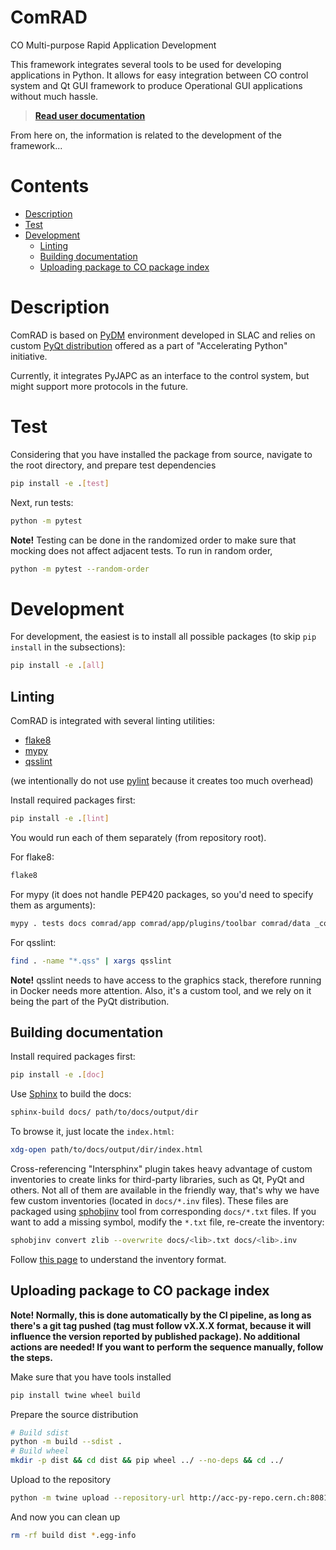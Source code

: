 # ComRAD

CO Multi-purpose Rapid Application Development

This framework integrates several tools to be used for developing applications in Python.
It allows for easy integration between CO control system and Qt GUI framework to produce
Operational GUI applications without much hassle.

>
> **[Read user documentation](https://acc-py.web.cern.ch/gitlab/acc-co/accsoft/gui/rad/accsoft-gui-rad-comrad/docs/stable)**
>

From here on, the information is related to the development of the framework...

# Contents
- [Description](#description)
- [Test](#test)
- [Development](#development)
  - [Linting](#linting)
  - [Building documentation](#building-documentation)
  - [Uploading package to CO package index](#uploading-package-to-co-package-index)

# Description

ComRAD is based on [PyDM](https://github.com/slaclab/pydm) environment developed in SLAC and
relies on custom [PyQt distribution](https://wikis.cern.ch/display/ACCPY/PyQt+distribution)
offered as a part of "Accelerating Python" initiative.

Currently, it integrates PyJAPC as an interface to the control system, but might support more
protocols in the future.

# Test

Considering that you have installed the package from source, navigate to the root directory,
and prepare test dependencies
```bash
pip install -e .[test]
```

Next, run tests:

```bash
python -m pytest
```

>
**Note!** Testing can be done in the randomized order to make sure that mocking does not
affect adjacent tests. To run in random order,
```bash
python -m pytest --random-order
```
>


# Development

For development, the easiest is to install all possible packages (to skip `pip install` in the
subsections):
```bash
pip install -e .[all]
```

## Linting

ComRAD is integrated with several linting utilities:

- [flake8](https://pypi.org/project/flake8/)
- [mypy](https://pypi.org/project/mypy/)
- [qsslint](https://github.com/KDAB/qsslint)

(we intentionally do not use [pylint](https://pypi.org/project/pylint/) because it creates too
much overhead)

Install required packages first:
```bash
pip install -e .[lint]
```

You would run each of them separately (from repository root).

For flake8:
```bash
flake8
```

For mypy (it does not handle PEP420 packages, so you'd need to specify them as arguments):
```bash
mypy . tests docs comrad/app comrad/app/plugins/toolbar comrad/data _comrad
```

For qsslint:
```bash
find . -name "*.qss" | xargs qsslint 
```

>
**Note!** qsslint needs to have access to the graphics stack, therefore running in Docker needs
more attention. Also, it's a custom tool, and we rely on it being the part of the PyQt
distribution.
>

## Building documentation

Install required packages first:
```bash
pip install -e .[doc]
```

Use [Sphinx](http://www.sphinx-doc.org/en/master/) to build the docs:
```bash
sphinx-build docs/ path/to/docs/output/dir
```

To browse it, just locate the `index.html`:
```bash
xdg-open path/to/docs/output/dir/index.html
```

Cross-referencing "Intersphinx" plugin takes heavy advantage of custom inventories
to create links for third-party libraries, such as Qt, PyQt and others. Not all of them
are available in the friendly way, that's why we have few custom inventories (located in
`docs/*.inv` files). These files are packaged using [sphobjinv](https://pypi.org/project/sphobjinv/)
tool from corresponding `docs/*.txt` files. If you want to add a missing symbol, modify
the `*.txt` file, re-create the inventory:
```bash
sphobjinv convert zlib --overwrite docs/<lib>.txt docs/<lib>.inv
```

Follow [this page](https://sphobjinv.readthedocs.io/en/v2.0/syntax.html) to understand the inventory
format.

## Uploading package to CO package index

**Note! Normally, this is done automatically by the CI pipeline, as long as there's a git tag pushed
(tag must follow vX.X.X format, because it will influence the version reported by published package).
No additional actions are needed! If you want to perform the sequence manually, follow the steps.**

Make sure that you have tools installed
```bash
pip install twine wheel build
```
Prepare the source distribution
```bash
# Build sdist
python -m build --sdist .
# Build wheel
mkdir -p dist && cd dist && pip wheel ../ --no-deps && cd ../
```

Upload to the repository
```bash
python -m twine upload --repository-url http://acc-py-repo.cern.ch:8081/repository/py-release-local/ -u py-service-upload dist/*
```

And now you can clean up
```bash
rm -rf build dist *.egg-info
```